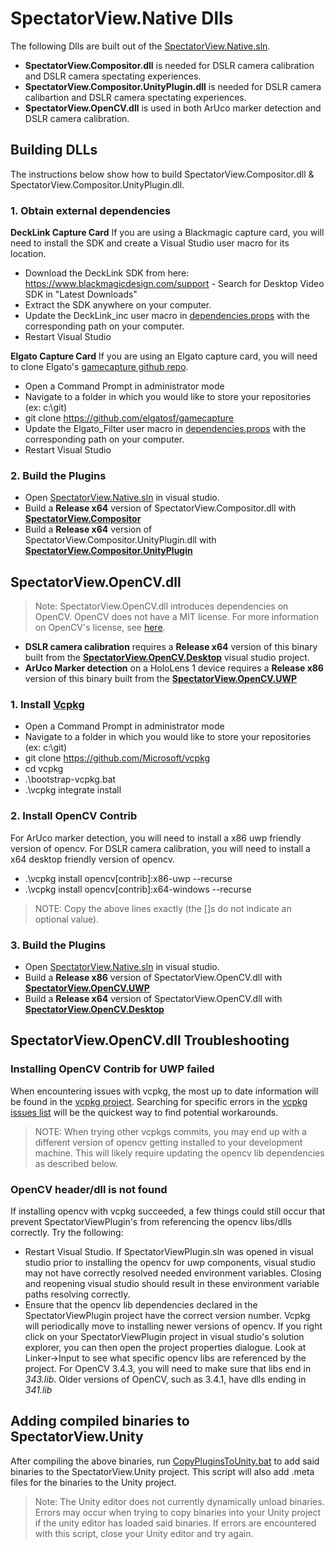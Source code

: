 # SpectatorView.Native Dlls

The following Dlls are built out of the [SpectatorView.Native.sln](SpectatorView.Native.sln).

- **SpectatorView.Compositor.dll** is needed for DSLR camera calibration and DSLR camera spectating experiences.
- **SpectatorView.Compositor.UnityPlugin.dll** is needed for DSLR camera calibartion and DSLR camera spectating experiences.
- **SpectatorView.OpenCV.dll** is used in both ArUco marker detection and DSLR camera calibration.

## Building DLLs

The instructions below show how to build SpectatorView.Compositor.dll & SpectatorView.Compositor.UnityPlugin.dll.

### 1. Obtain external dependencies

**DeckLink Capture Card**
If you are using a Blackmagic capture card, you will need to install the SDK and create a Visual Studio user macro for its location.

- Download the DeckLink SDK from here: <https://www.blackmagicdesign.com/support> - Search for Desktop Video SDK in "Latest Downloads"
- Extract the SDK anywhere on your computer.
- Update the DeckLink_inc user macro in [dependencies.props](SpectatorView.Compositor/dependencies.props) with the corresponding path on your computer.
- Restart Visual Studio

**Elgato Capture Card**
If you are using an Elgato capture card, you will need to clone Elgato's [gamecapture github repo](https://github.com/elgatosf/gamecapture).

- Open a Command Prompt in administrator mode
- Navigate to a folder in which you would like to store your repositories (ex: c:\git)
- git clone <https://github.com/elgatosf/gamecapture>
- Update the Elgato_Filter user macro in [dependencies.props](SpectatorView.Compositor/dependencies.props) with the corresponding path on your computer.
- Restart Visual Studio

### 2. Build the Plugins

- Open [SpectatorView.Native.sln](SpectatorView.Native.sln) in visual studio.
- Build a **Release x64** version of SpectatorView.Compositor.dll with [**SpectatorView.Compositor**](SpectatorView.Compositor/Compositor/SpectatorView.Compositor.vcxproj)
- Build a **Release x64** version of SpectatorView.Compositor.UnityPlugin.dll with [**SpectatorView.Compositor.UnityPlugin**](SpectatorView.Compositor/UnityPlugin/SpectatorView.Compositor.UnityPlugin.vcxproj)

## SpectatorView.OpenCV.dll

>Note: SpectatorView.OpenCV.dll introduces dependencies on OpenCV. OpenCV does not have a MIT license. For more information on OpenCV's license, see [here](https://opencv.org/license/).

- **DSLR camera calibration** requires a **Release x64** version of this binary built from the [**SpectatorView.OpenCV.Desktop**](SpectatorView.OpenCV/Desktop/SpectatorView.OpenCV.Desktop.vcxproj) visual studio project.
- **ArUco Marker detection** on a HoloLens 1 device requires a **Release x86** version of this binary built from the [**SpectatorView.OpenCV.UWP**](SpectatorView.OpenCV/UWP/SpectatorView.OpenCV.UWP.vcxproj)

### 1. Install [Vcpkg](https://github.com/microsoft/vcpkg)

- Open a Command Prompt in administrator mode
- Navigate to a folder in which you would like to store your repositories (ex: c:\git)
- git clone <https://github.com/Microsoft/vcpkg>
- cd vcpkg
- .\bootstrap-vcpkg.bat
- .\vcpkg integrate install

### 2. Install OpenCV Contrib

For ArUco marker detection, you will need to install a x86 uwp friendly version of opencv. For DSLR camera calibration, you will need to install a x64 desktop friendly version of opencv.

- .\vcpkg install opencv[contrib]:x86-uwp --recurse
- .\vcpkg install opencv[contrib]:x64-windows --recurse

>NOTE: Copy the above lines exactly (the []s do not indicate an optional value).

### 3. Build the Plugins

- Open [SpectatorView.Native.sln](SpectatorView.Native.sln) in visual studio.
- Build a **Release x86** version of SpectatorView.OpenCV.dll with [**SpectatorView.OpenCV.UWP**](SpectatorView.OpenCV/UWP/SpectatorView.OpenCV.UWP.vcxproj)
- Build a **Release x64** version of SpectatorView.OpenCV.dll with [**SpectatorView.OpenCV.Desktop**](SpectatorView.OpenCV/Desktop/SpectatorView.OpenCV.Desktop.vcxproj)

## SpectatorView.OpenCV.dll Troubleshooting

### Installing OpenCV Contrib for UWP failed

When encountering issues with vcpkg, the most up to date information will be found in the [vcpkg project](https://github.com/microsoft/vcpkg). Searching for specific errors in the [vcpkg issues list](https://github.com/microsoft/vcpkg/issues) will be the quickest way to find potential workarounds.
>NOTE: When trying other vcpkgs commits, you may end up with a different version of opencv getting installed to your development machine. This will likely require updating the opencv lib dependencies as described below.

### OpenCV header/dll is not found

If installing opencv with vcpkg succeeded, a few things could still occur that prevent SpectatorViewPlugin's from referencing the opencv libs/dlls correctly. Try the following:

- Restart Visual Studio. If SpectatorViewPlugin.sln was opened in visual studio prior to installing the opencv for uwp components, visual studio may not have correctly resolved needed environment variables. Closing and reopening visual studio should result in these environment variable paths resolving correctly.
- Ensure that the opencv lib dependencies declared in the SpectatorViewPlugin project have the correct version number. Vcpkg will periodically move to installing newer versions of opencv. If you right click on your SpectatorViewPlugin project in visual studio's solution explorer, you can then open the project properties dialogue. Look at Linker->Input to see what specific opencv libs are referenced by the project. For OpenCV 3.4.3, you will need to make sure that libs end in *343.lib*. Older versions of OpenCV, such as 3.4.1, have dlls ending in *341.lib*

## Adding compiled binaries to SpectatorView.Unity

After compiling the above binaries, run [CopyPluginsToUnity.bat](../../tools/Scripts/CopyPluginsToUnity.bat) to add said binaries to the SpectatorView.Unity project. This script will also add .meta files for the binaries to the Unity project.
>Note: The Unity editor does not currently dynamically unload binaries. Errors may occur when trying to copy binaries into your Unity project if the unity editor has loaded said binaries. If errors are encountered with this script, close your Unity editor and try again.
